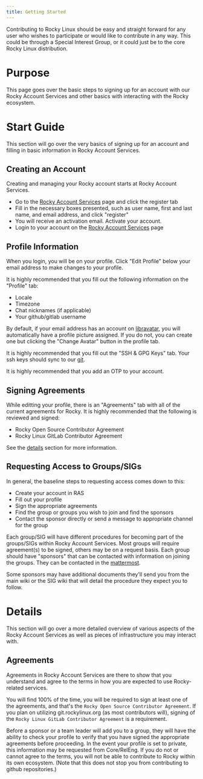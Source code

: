 ```yaml
---
title: Getting Started
---
```


Contributing to Rocky Linux should be easy and straight forward for any user
who wishes to participate or would like to contribute in any way. This could
be through a Special Interest Group, or it could just be to the core Rocky
Linux distribution.

# Purpose

This page goes over the basic steps to signing up for an account with our
Rocky Account Services and other basics with interacting with the Rocky
ecosystem.

# Start Guide

This section will go over the very basics of signing up for an account
and filling in basic information in Rocky Account Services.

## Creating an Account

Creating and managing your Rocky account starts at Rocky Account Services.

* Go to the [Rocky Account Services](https://accounts.rockylinux.org) page and click the register tab
* Fill in the necessary boxes presented, such as user name, first and last name, and email address, and click "register"
* You will receive an activation email. Activate your account.
* Login to your account on the [Rocky Account Services](https://accounts.rockylinux.org) page

## Profile Information

When you login, you will be on your profile. Click "Edit Profile" below your
email address to make changes to your profile.

It is highly recommended that you fill out the following information on the
"Profile" tab:

* Locale
* Timezone
* Chat nicknames (if applicable)
* Your github/gitlab username

By default, if your email address has an account on [libravatar](https://www.libravatar.org),
you will automatically have a profile picture assigned. If you do not, you can create one
but clicking the "Change Avatar" button in the profile tab.

It is highly recommended that you fill out the "SSH & GPG Keys" tab. Your ssh
keys should sync to our [git](https://git.rockylinux.org).

It is highly recommended that you add an OTP to your account.

## Signing Agreements

While editting your profile, there is an "Agreements" tab with all of the current
agreements for Rocky. It is highly recommended that the following is reviewed
and signed:

* Rocky Open Source Contributor Agreement
* Rocky Linux GitLab Contributor Agreement

See the [details](#details) section for more information.

## Requesting Access to Groups/SIGs

In general, the baseline steps to requesting access comes down to this:

* Create your account in RAS
* Fill out your profile
* Sign the appropriate agreements
* Find the group or groups you wish to join and find the sponsors
* Contact the sponsor directly or send a message to appropriate channel for the group

Each group/SIG will have different procedures for becoming part of the groups/SIGs
within Rocky Account Services. Most groups will require agreement(s) to be
signed, others may be on a request basis. Each group should have "sponsors"
that can be contacted with information on joining the groups. They can be
contacted in the [mattermost](https://chat.rockylinux.org).

Some sponsors may have additional documents they'll send you from the main wiki
or the SIG wiki that will detail the procedure they expect you to follow.

# Details

This section will go over a more detailed overview of various aspects of the
Rocky Account Services as well as pieces of infrastructure you may interact
with.

## Agreements

Agreements in Rocky Account Services are there to show that you understand
and agree to the terms in how you are expected to use Rocky-related services.

You will find 100% of the time, you will be required to sign at least one of
the agreements, and that's the `Rocky Open Source Contributor Agreement`. If
you plan on utilizing git.rockylinux.org (as most contributors will), signing
of the `Rocky Linux GitLab Contributor Agreement` is a requirement.

Before a sponsor or a team leader will add you to a group, they will have the
ability to check your profile to verify that you have signed the appropriate
agreements before proceeding. In the event your profile is set to private, this
information may be requested from Core/RelEng. If you do not or cannot agree to
the terms, you will not be able to contribute to Rocky within its own ecosystem.
(Note that this does not stop you from contributing to github repositories.)
